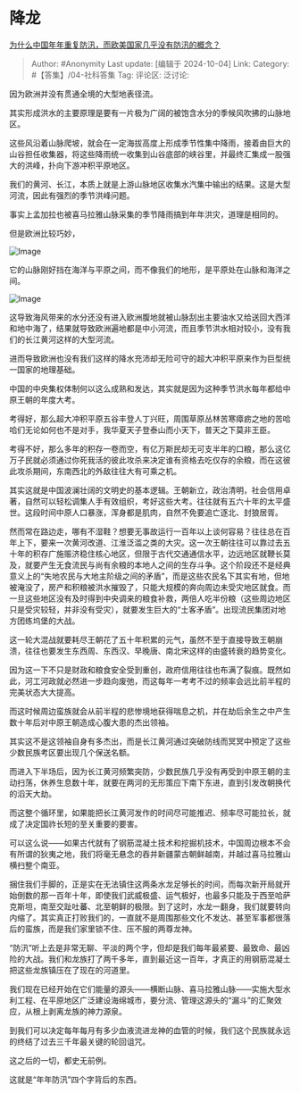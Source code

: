 # 降龙
[为什么中国年年重复防汛，而欧美国家几乎没有防汛的概念？](https://www.zhihu.com/question/662387644/answer/4124905196)

> Author: #Anonymity
> Last update: [编辑于 2024-10-04]
> Link:
> Category: #【答集】/04-社科答集 
> Tag: 
> 评论区:
> 泛讨论:

因为欧洲并没有贯通全境的大型地表径流。

其实形成洪水的主要原理是要有一片极为广阔的被饱含水分的季候风吹拂的山脉地区。

这些风沿着山脉爬坡，就会在一定海拔高度上形成季节性集中降雨，接着由巨大的山谷担任收集器，将这些降雨统一收集到山谷底部的峡谷里，并最终汇集成一股强大的洪峰，扑向下游冲积平原地区。

我们的黄河、长江，本质上就是上游山脉地区收集水汽集中输出的结果。这是大型河流，因此有强烈的季节洪峰问题。

事实上孟加拉也被喜马拉雅山脉采集的季节降雨搞到年年洪灾，道理是相同的。

但是欧洲比较巧妙，

![Image](https://pic1.zhimg.com/50/v2-3222db16d0586cca96d52ddab6e633c6_720w.jpg?source=2c26e567)

它的山脉刚好挡在海洋与平原之间，而不像我们的地形，是平原处在山脉和海洋之间。

![Image](https://picx.zhimg.com/50/v2-cf3f133047140c77f48c550e76c48b41_720w.jpg?source=2c26e567)

这导致海风带来的水分还没有进入欧洲腹地就被山脉刮出主要油水又给送回大西洋和地中海了，结果就导致欧洲遍地都是中小河流，而且季节洪水相对较小，没有我们的长江黄河这样的大型河流。

进而导致欧洲也没有我们这样的降水充沛却无险可守的超大冲积平原来作为巨型统一国家的地理基础。

中国的中央集权体制何以这么成熟和发达，其实就是因为这种季节洪水每年都给中原王朝的年度大考。

考得好，那么超大冲积平原五谷丰登人丁兴旺，周围草原丛林苦寒瘴疬之地的苦哈哈们无论如何也不是对手，我华夏天子登泰山而小天下，普天之下莫非王臣。

考得不好，那么多年的积存一卷而空，有亿万斯民却无可支半年的口粮，那么这亿万子民就必须通过你死我活的彼此攻杀来决定谁有资格去吃仅存的余粮，而在这彼此攻杀期间，东南西北的外敌往往大有可乘之机。

其实这就是中国波澜壮阔的文明史的基本逻辑。王朝新立，政治清明，社会信用卓著，自然可以轻松调集人手有效组织，考好这些大考。往往就有五六十年的太平盛世。这段时间中原人口暴涨，浑身都是肌肉，自然不免要追亡逐北、封狼居胥。

然而常在路边走，哪有不湿鞋？想要无事故运行一百年以上谈何容易？往往总在百年上下，要来一次黄河改道、江淮泛滥之类的大灾。这一次王朝往往可以靠过去五十年的积存广施赈济稳住核心地区，但限于古代交通通信水平，边远地区就鞭长莫及，就要产生无食流民与尚有余粮的本地人之间的生存斗争。这个阶段还不是经典意义上的“失地农民与大地主阶级之间的矛盾”，而是这些农民名下其实有地，但地被淹没了，房产和积粮被洪水摧毁了，只能大规模的奔向周边未受灾地区就食。而一旦这些地区没有及时得到中央调来的粮食补救，两倍人吃半份粮（这些周边地区只是受灾较轻，并非没有受灾），就要发生巨大的“土客矛盾”。出现流民集团对地方团练坞堡的大战。

这一轮大混战就要耗尽王朝花了五十年积累的元气，虽然不至于直接导致王朝崩溃，往往也要发生东西周、东西汉、早晚唐、南北宋这样的由盛转衰的趋势变化。

因为这一下不只是财政和粮食安全受到重创，政府信用往往也布满了裂痕。既然如此，河工河政就必然进一步趋向废弛，而这每年一考考不过的频率会远比前半程的完美状态大大提高。

而这时候周边蛮族就会从前半程的悲惨境地获得喘息之机，并在劫后余生之中产生数十年后对中原王朝造成心腹大患的杰出领袖。

其实这不是这领袖自身有多杰出，而是长江黄河通过突破防线而冥冥中预定了这些少数民族考区要出现几个保送名额。

而进入下半场后，因为长江黄河频繁突防，少数民族几乎没有再受到中原王朝的主动扫荡，休养生息数十年，就要在两河的无形策应下南下东进，直到引发改朝换代的滔天大劫。

而这整个循环里，如果能把长江黄河发作的时间尽可能推迟、频率尽可能拉长，就成了决定国祚长短的至关重要的要害。

可以这么说——如果古代就有了钢筋混凝土技术和挖掘机技术，中国周边根本不会有所谓的狄夷之地，我们将毫无悬念的吞并新疆蒙古朝鲜越南，并越过喜马拉雅山横扫整个南亚。

捆住我们手脚的，正是实在无法镇住这两条水龙足够长的时间，而每次新开局就开始倒数的那一百年十年，即使我们武威极盛、运气极好，也最多只能及于西至哈萨克斯坦，南至交趾吐蕃、北至朝鲜的极限。到了这时，水龙一翻身，我们就要转向内缩了。其实真正打败我们的，一直就不是周围那些文化不发达、甚至军事都很落后的蛮族，而是我们家里锁不住、压不服的两尊龙神。

“防汛”听上去是非常无聊、平淡的两个字，但却是我们每年最紧要、最致命、最凶险的大战。我们和龙族打了两千多年，直到最近这一百年，才真正的用钢筋混凝土把这些龙族镇压在了现在的河道里。

我们现在已经开始在它们能量的源头——横断山脉、喜马拉雅山脉——实施大型水利工程、在平原地区广泛建设海绵城市，要分流、管理这源头的“漏斗”的汇聚效应，从根上剥离龙族的神力源泉。

到我们可以决定每年每月有多少血液流进龙神的血管的时候，我们这个民族就永远的终结了过去三千年最关键的轮回诅咒。

这之后的一切，都史无前例。

这就是“年年防汛”四个字背后的东西。